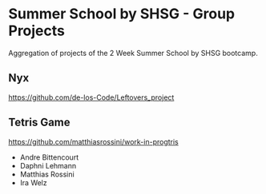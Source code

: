 # Summer School by SHSG - Group Projects
Aggregation of projects of the 2 Week Summer School by SHSG bootcamp.

## Nyx
https://github.com/de-los-Code/Leftovers_project


## Tetris Game
https://github.com/matthiasrossini/work-in-progtris
* Andre Bittencourt
* Daphni Lehmann
* Matthias Rossini
* Ira Welz
